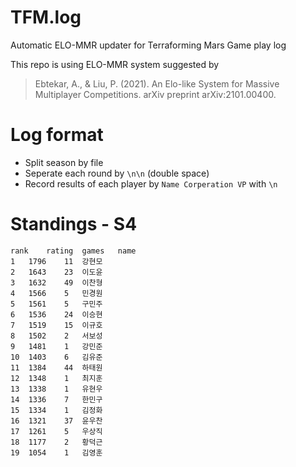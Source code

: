 # TFM.log
Automatic ELO-MMR updater for Terraforming Mars Game play log

This repo is using ELO-MMR system suggested by
> Ebtekar, A., & Liu, P. (2021). An Elo-like System for Massive Multiplayer Competitions. arXiv preprint arXiv:2101.00400.


# Log format
* Split season by file
* Seperate each round by `\n\n` (double space)
* Record results of each player by 
`Name Corperation VP`
with `\n`

# Standings - S4
```csv
rank	rating	games	name
1	1796	11	강현모
2	1643	23	이도윤
3	1632	49	이찬형
4	1566	5	민경원
5	1561	5	구민주
6	1536	24	이승현
7	1519	15	이규호
8	1502	2	서보성
9	1481	1	강민준
10	1403	6	김유준
11	1384	44	하태원
12	1348	1	최지훈
13	1338	1	유현우
14	1336	7	한민구
15	1334	1	김정화
16	1321	37	윤우찬
17	1261	5	우상직
18	1177	2	황덕근
19	1054	1	김영훈
```
